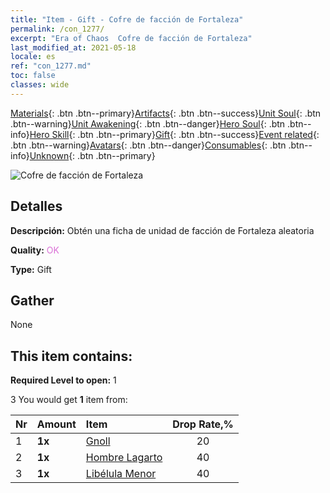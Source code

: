 ```yaml
---
title: "Item - Gift - Cofre de facción de Fortaleza"
permalink: /con_1277/
excerpt: "Era of Chaos  Cofre de facción de Fortaleza"
last_modified_at: 2021-05-18
locale: es
ref: "con_1277.md"
toc: false
classes: wide
---
```

 [Materials](/ItemsES/){: .btn .btn--primary}[Artifacts](/ItemsES/Artifacts/){: .btn .btn--success}[Unit Soul](/ItemsES/UnitSoul/){: .btn .btn--warning}[Unit Awakening](/ItemsES/UnitAwakening/){: .btn .btn--danger}[Hero Soul](/ItemsES/HeroSoul/){: .btn .btn--info}[Hero Skill](/ItemsES/HeroSkill/){: .btn .btn--primary}[Gift](/ItemsES/Gift/){: .btn .btn--success}[Event related](/ItemsES/Events/){: .btn .btn--warning}[Avatars](/ItemsES/Avatars/){: .btn .btn--danger}[Consumables](/ItemsES/Consumables/){: .btn .btn--info}[Unknown](/ItemsES/Unknown/){: .btn .btn--primary}

 ![Cofre de facción de Fortaleza](/images/t/i_904009.png)

## Detalles
 **Descripción:** Obtén una ficha de unidad de facción de Fortaleza aleatoria

 **Quality:** <span style="color: #DA70D6">OK</span>

 **Type:** Gift

## Gather

  None

## This item contains:

 **Required Level to open:** 1

 3 You would get **1** item  from:

  | Nr | Amount |     Item    | Drop Rate,% |
  |:---|:-------|:------------|:---------:|
  | 1 |  **1x** | [Gnoll](/ItemsES/unt_253/) | 20 | 
  | 2 |  **1x** | [Hombre Lagarto](/ItemsES/unt_254/) | 40 | 
  | 3 |  **1x** | [Libélula Menor](/ItemsES/unt_255/) | 40 | 
